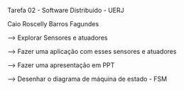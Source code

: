 Tarefa 02 - Software Distribuido - UERJ 

Caio Roscelly Barros Fagundes

--> Explorar Sensores e atuadores

--> Fazer uma aplicação com esses sensores e atuadores

--> Fazer uma apresentação em PPT

--> Desenhar o diagrama de máquina de estado - FSM
